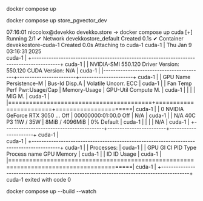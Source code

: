 docker compose up 

docker compose up store_pgvector_dev

07:16:01 niccolox@devekko devekko.store → docker compose up cuda
[+] Running 2/1
 ✔ Network devekkostore_default   Created                                                                                                                        0.1s 
 ✔ Container devekkostore-cuda-1  Created                                                                                                                        0.0s 
Attaching to cuda-1
cuda-1  | Thu Jan  9 03:16:31 2025       
cuda-1  | +-----------------------------------------------------------------------------------------+
cuda-1  | | NVIDIA-SMI 550.120                Driver Version: 550.120        CUDA Version: N/A      |
cuda-1  | |-----------------------------------------+------------------------+----------------------+
cuda-1  | | GPU  Name                 Persistence-M | Bus-Id          Disp.A | Volatile Uncorr. ECC |
cuda-1  | | Fan  Temp   Perf          Pwr:Usage/Cap |           Memory-Usage | GPU-Util  Compute M. |
cuda-1  | |                                         |                        |               MIG M. |
cuda-1  | |=========================================+========================+======================|
cuda-1  | |   0  NVIDIA GeForce RTX 3050 ...    Off |   00000000:01:00.0 Off |                  N/A |
cuda-1  | | N/A   40C    P3             11W /   35W |       8MiB /   4096MiB |      0%      Default |
cuda-1  | |                                         |                        |                  N/A |
cuda-1  | +-----------------------------------------+------------------------+----------------------+
cuda-1  |                                                                                          
cuda-1  | +-----------------------------------------------------------------------------------------+
cuda-1  | | Processes:                                                                              |
cuda-1  | |  GPU   GI   CI        PID   Type   Process name                              GPU Memory |
cuda-1  | |        ID   ID                                                               Usage      |
cuda-1  | |=========================================================================================|
cuda-1  | +-----------------------------------------------------------------------------------------+
cuda-1 exited with code 0

docker compose up --build --watch


